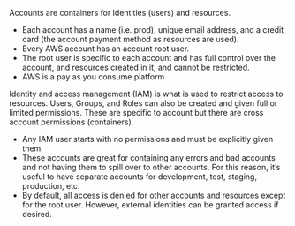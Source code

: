 Accounts are containers for Identities (users) and resources.

* Each account has a name (i.e. prod), unique email address, and a credit card (the account payment method as resources are used).
* Every AWS account has an account root user.
* The root user is specific to each account and has full control over the account, and resources created in it, and cannot be restricted.
* AWS is a pay as you consume platform

Identity and access management (IAM) is what is used to restrict access to resources. Users, Groups, and Roles can also be created and given full or limited permissions. These are specific to account but there are cross account permissions (containers).

* Any IAM user starts with no permissions and must be explicitly given them.
* These accounts are great for containing any errors and bad accounts and not having them to spill over to other accounts. For this reason, it’s useful to have separate accounts for development, test, staging, production, etc.
* By default, all access is denied for other accounts and resources except for the root user. However, external identities can be granted access if desired.
